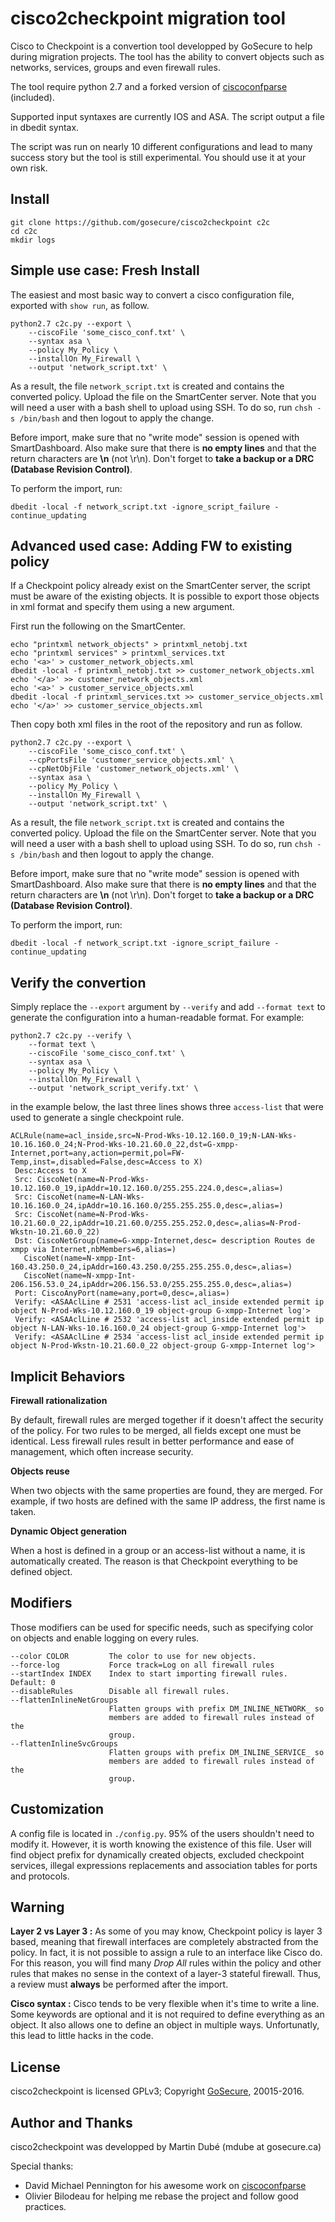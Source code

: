 # cisco2checkpoint migration tool

Cisco to Checkpoint is a convertion tool developped by GoSecure to help during migration projects. The tool has the ability to convert objects such as networks, services, groups and even firewall rules.

The tool require python 2.7 and a forked version of [ciscoconfparse](https://pypi.python.org/pypi/ciscoconfparse) (included).

Supported input syntaxes are currently IOS and ASA. The script output a file in dbedit syntax.

The script was run on nearly 10 different configurations and lead to many success story but the tool is still experimental. You should use it at your own risk.


## Install

```
git clone https://github.com/gosecure/cisco2checkpoint c2c
cd c2c
mkdir logs
```

## Simple use case: Fresh Install

The easiest and most basic way to convert a cisco configuration file, exported with `show run`, as follow.

```
python2.7 c2c.py --export \
    --ciscoFile 'some_cisco_conf.txt' \
    --syntax asa \
    --policy My_Policy \
    --installOn My_Firewall \
    --output 'network_script.txt' \
```

As a result, the file `network_script.txt` is created and contains the converted policy. Upload the file on the SmartCenter server. Note that you will need a user with a bash shell to upload using SSH. To do so, run `chsh -s /bin/bash` and then logout to apply the change.

Before import, make sure that no "write mode" session is opened with SmartDashboard. Also make sure that there is **no empty lines** and that the return characters are **\n** (not \r\n). Don't forget to **take a backup or a DRC (Database Revision Control)**.

To perform the import, run:

```
dbedit -local -f network_script.txt -ignore_script_failure -continue_updating
```

## Advanced used case: Adding FW to existing policy

If a Checkpoint policy already exist on the SmartCenter server, the script must be aware of the existing objects. It is possible to export those objects in xml format and specify them using a new argument.

First run the following on the SmartCenter.

```
echo "printxml network_objects" > printxml_netobj.txt
echo "printxml services" > printxml_services.txt
echo '<a>' > customer_network_objects.xml
dbedit -local -f printxml_netobj.txt >> customer_network_objects.xml
echo '</a>' >> customer_network_objects.xml
echo '<a>' > customer_service_objects.xml
dbedit -local -f printxml_services.txt >> customer_service_objects.xml
echo '</a>' >> customer_service_objects.xml
```

Then copy both xml files in the root of the repository and run as follow.

```
python2.7 c2c.py --export \
    --ciscoFile 'some_cisco_conf.txt' \
    --cpPortsFile 'customer_service_objects.xml' \
    --cpNetObjFile 'customer_network_objects.xml' \
    --syntax asa \
    --policy My_Policy \
    --installOn My_Firewall \
    --output 'network_script.txt' \
```

As a result, the file `network_script.txt` is created and contains the converted policy. Upload the file on the SmartCenter server. Note that you will need a user with a bash shell to upload using SSH. To do so, run `chsh -s /bin/bash` and then logout to apply the change.

Before import, make sure that no "write mode" session is opened with SmartDashboard. Also make sure that there is **no empty lines** and that the return characters are **\n** (not \r\n). Don't forget to **take a backup or a DRC (Database Revision Control)**.

To perform the import, run:

```
dbedit -local -f network_script.txt -ignore_script_failure -continue_updating
```

## Verify the convertion

Simply replace the `--export` argument by `--verify` and add `--format text` to generate the configuration into a human-readable format. For example:

```
python2.7 c2c.py --verify \
    --format text \
    --ciscoFile 'some_cisco_conf.txt' \
    --syntax asa \
    --policy My_Policy \
    --installOn My_Firewall \
    --output 'network_script_verify.txt' \
```

in the example below, the last three lines shows three `access-list` that were used to generate a single checkpoint rule.

```
ACLRule(name=acl_inside,src=N-Prod-Wks-10.12.160.0_19;N-LAN-Wks-10.16.160.0_24;N-Prod-Wks-10.21.60.0_22,dst=G-xmpp-Internet,port=any,action=permit,pol=FW-Temp,inst=,disabled=False,desc=Access to X)
 Desc:Access to X
 Src: CiscoNet(name=N-Prod-Wks-10.12.160.0_19,ipAddr=10.12.160.0/255.255.224.0,desc=,alias=)
 Src: CiscoNet(name=N-LAN-Wks-10.16.160.0_24,ipAddr=10.16.160.0/255.255.255.0,desc=,alias=)
 Src: CiscoNet(name=N-Prod-Wks-10.21.60.0_22,ipAddr=10.21.60.0/255.255.252.0,desc=,alias=N-Prod-Wkstn-10.21.60.0_22)
 Dst: CiscoNetGroup(name=G-xmpp-Internet,desc= description Routes de xmpp via Internet,nbMembers=6,alias=)
   CiscoNet(name=N-xmpp-Int-160.43.250.0_24,ipAddr=160.43.250.0/255.255.255.0,desc=,alias=)
   CiscoNet(name=N-xmpp-Int-206.156.53.0_24,ipAddr=206.156.53.0/255.255.255.0,desc=,alias=)
 Port: CiscoAnyPort(name=any,port=0,desc=,alias=)
 Verify: <ASAAclLine # 2531 'access-list acl_inside extended permit ip object N-Prod-Wks-10.12.160.0_19 object-group G-xmpp-Internet log'>
 Verify: <ASAAclLine # 2532 'access-list acl_inside extended permit ip object N-LAN-Wks-10.16.160.0_24 object-group G-xmpp-Internet log'>
 Verify: <ASAAclLine # 2534 'access-list acl_inside extended permit ip object N-Prod-Wkstn-10.21.60.0_22 object-group G-xmpp-Internet log'>
```


## Implicit Behaviors

**Firewall rationalization**

By default, firewall rules are merged together if it doesn't affect the security of the policy. For two rules to be merged, all fields except one must be identical. Less firewall rules result in better performance and ease of management, which often increase security.

**Objects reuse**

When two objects with the same properties are found, they are merged. For example, if two hosts are defined with the same IP address, the first name is taken.

**Dynamic Object generation**

When a host is defined in a group or an access-list without a name, it is automatically created. The reason is that Checkpoint everything to be defined object.


## Modifiers

Those modifiers can be used for specific needs, such as specifying color on objects and enable logging on every rules.


    --color COLOR         The color to use for new objects.
    --force-log           Force track=Log on all firewall rules
    --startIndex INDEX    Index to start importing firewall rules. Default: 0
    --disableRules        Disable all firewall rules.
    --flattenInlineNetGroups
                          Flatten groups with prefix DM_INLINE_NETWORK_ so
                          members are added to firewall rules instead of the
                          group.
    --flattenInlineSvcGroups
                          Flatten groups with prefix DM_INLINE_SERVICE_ so
                          members are added to firewall rules instead of the
                          group.


## Customization

A config file is located in `./config.py`. 95% of the users shouldn't need to modify it. However, it is worth knowing the existence of this file. User will find object prefix for dynamically created objects, excluded checkpoint services, illegal expressions replacements and association tables for ports and protocols.


## Warning

**Layer 2 vs Layer 3 :** As some of you may know, Checkpoint policy is layer 3 based, meaning that firewall interfaces are completely abstracted from the policy. In fact, it is not possible to assign a rule to an interface like Cisco do. For this reason, you will find many *Drop All* rules within the policy and other rules that makes no sense in the context of a layer-3 stateful firewall. Thus, a review must **always** be performed after the import.

**Cisco syntax :** Cisco tends to be very flexible when it's time to write a line. Some keywords are optional and it is not required to define everything as an object. It also  allows one to define an object in multiple ways. Unfortunatly, this lead to little hacks in the code.


## License

cisco2checkpoint is licensed GPLv3; Copyright [GoSecure](https://gosecure.net), 20015-2016.


## Author and Thanks

cisco2checkpoint was developped by Martin Dubé (mdube at gosecure.ca)

Special thanks:
 - David Michael Pennington for his awesome work on [ciscoconfparse](https://github.com/mpenning/ciscoconfparse)
 - Olivier Bilodeau for helping me rebase the project and follow good practices.
